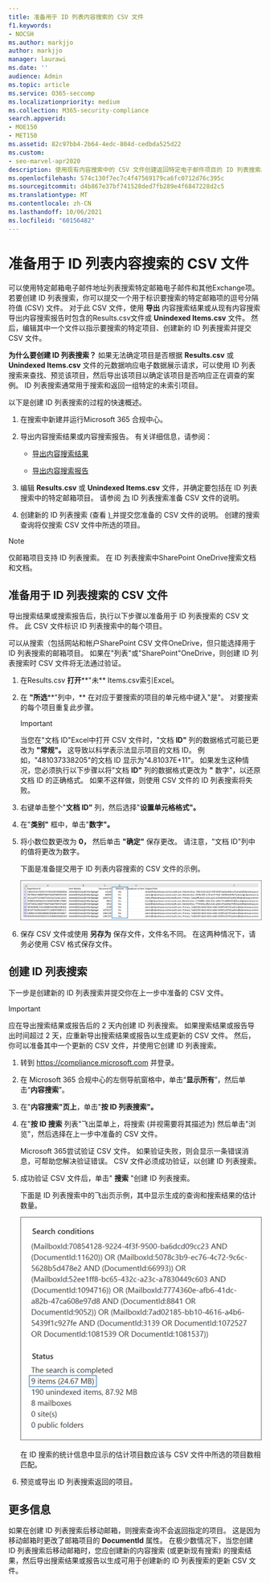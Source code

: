 ```yaml
---
title: 准备用于 ID 列表内容搜索的 CSV 文件
f1.keywords:
- NOCSH
ms.author: markjjo
author: markjjo
manager: laurawi
ms.date: ''
audience: Admin
ms.topic: article
ms.service: O365-seccomp
ms.localizationpriority: medium
ms.collection: M365-security-compliance
search.appverid:
- MOE150
- MET150
ms.assetid: 82c97bb4-2b64-4edc-804d-cedbda525d22
ms.custom:
- seo-marvel-apr2020
description: 使用现有内容搜索中的 CSV 文件创建返回特定电子邮件项目的 ID 列表搜索。
ms.openlocfilehash: 574c130f7ec7c4f47569179ca6fc0712d76c395c
ms.sourcegitcommit: d4b867e37bf741528ded7fb289e4f6847228d2c5
ms.translationtype: MT
ms.contentlocale: zh-CN
ms.lasthandoff: 10/06/2021
ms.locfileid: "60156482"
---
```

# <a name="prepare-a-csv-file-for-an-id-list-content-search"></a>准备用于 ID 列表内容搜索的 CSV 文件

可以使用特定邮箱电子邮件地址列表搜索特定邮箱电子邮件和其他Exchange项。 若要创建 ID 列表搜索，你可以提交一个用于标识要搜索的特定邮箱项的逗号分隔符值 (CSV) 文件。 对于此 CSV 文件，使用 **导出** 内容搜索结果或从现有内容搜索导出内容搜索报告时包含的Results.csv文件或 **Unindexed Items.csv** 文件。 然后，编辑其中一个文件以指示要搜索的特定项目、创建新的 ID 列表搜索并提交 CSV 文件。

**为什么要创建 ID 列表搜索？** 如果无法确定项目是否根据 **Results.csv** 或 **Unindexed Items.csv** 文件的元数据响应电子数据展示请求，可以使用 ID 列表搜索来查找、预览该项目，然后导出该项目以确定该项目是否响应正在调查的案例。 ID 列表搜索通常用于搜索和返回一组特定的未索引项目。

以下是创建 ID 列表搜索的过程的快速概述。

1. 在搜索中新建并运行Microsoft 365 合规中心。

2. 导出内容搜索结果或内容搜索报告。 有关详细信息，请参阅：

    - [导出内容搜索结果](export-search-results.md)

    - [导出内容搜索报告](export-a-content-search-report.md)

3. 编辑 **Results.csv** 或 **Unindexed Items.csv** 文件，并确定要包括在 ID 列表搜索中的特定邮箱项目。 请参阅 [为](#prepare-the-csv-file-for-an-id-list-search) ID 列表搜索准备 CSV 文件的说明。

4. 创建新的 ID 列表搜索 (查看 [) ](#create-an-id-list-search) 并提交您准备的 CSV 文件的说明。 创建的搜索查询将仅搜索 CSV 文件中所选的项目。

> [!NOTE]
> 仅邮箱项目支持 ID 列表搜索。 在 ID 列表搜索中SharePoint OneDrive搜索文档和文档。

## <a name="prepare-the-csv-file-for-an-id-list-search"></a>准备用于 ID 列表搜索的 CSV 文件

导出搜索结果或搜索报告后，执行以下步骤以准备用于 ID 列表搜索的 CSV 文件。 此 CSV 文件标识 ID 列表搜索中的每个项目。

可以从搜索（包括网站和帐户SharePoint CSV 文件OneDrive，但只能选择用于 ID 列表搜索的邮箱项目。 如果在"列表"或"SharePoint"OneDrive，则创建 ID 列表搜索时 CSV 文件将无法通过验证。

1. 在Results.csv **打开****"未** Items.csv索引Excel。

2. 在 **"所选****"列中，** 在对应于要搜索的项目的单元格中键入"是"。 对要搜索的每个项目重复此步骤。

    > [!IMPORTANT]
    > 当您在"文档 ID"Excel中打开 CSV 文件时，"文档 **ID"** 列的数据格式可能已更改为 **"常规"。** 这导致以科学表示法显示项目的文档 ID。 例如，"481037338205"的文档 ID 显示为"4.81037E+11"。 如果发生这种情况，您必须执行以下步骤以将"文档 **ID"** 列的数据格式更改为 **"** 数字"，以还原文档 ID 的正确格式。 如果不这样做，则使用 CSV 文件的 ID 列表搜索将失败。

3. 右键单击整个"**文档 ID"** 列，然后选择"**设置单元格格式"。**

4. 在"**类别"** 框中，单击"**数字"。**

5. 将小数位数更改为 **0，** 然后单击 **"确定"** 保存更改。 请注意，"文档 ID"列中的值将更改为数字。

    下面是准备提交用于 ID 列表内容搜索的 CSV 文件的示例。

    ![目标内容搜索的 CSV 文件示例。](../media/SearchIDListCSVFile.png)

6. 保存 CSV 文件或使用 **另存为** 保存文件，文件名不同。 在这两种情况下，请务必使用 CSV 格式保存文件。

## <a name="create-an-id-list-search"></a>创建 ID 列表搜索

下一步是创建新的 ID 列表搜索并提交你在上一步中准备的 CSV 文件。

> [!IMPORTANT]
> 应在导出搜索结果或报告后的 2 天内创建 ID 列表搜索。 如果搜索结果或报告导出时间超过 2 天，应重新导出搜索结果或报告以生成更新的 CSV 文件。 然后，你可以准备其中一个更新的 CSV 文件，并使用它创建 ID 列表搜索。

1. 转到 <https://compliance.microsoft.com> 并登录。

2. 在 Microsoft 365 合规中心的左侧导航窗格中，单击“**显示所有**”，然后单击“**内容搜索**”。

3. 在"**内容搜索"页上**，单击"**按 ID 列表搜索"。**

4. 在"**按 ID 搜索** 列表"飞出菜单上，将搜索 (并视需要将其描述为) 然后单击"浏览"，然后选择在上一步中准备的 CSV 文件。 

    Microsoft 365尝试验证 CSV 文件。 如果验证失败，则会显示一条错误消息，可帮助您解决验证错误。 CSV 文件必须成功验证，以创建 ID 列表搜索。

5. 成功验证 CSV 文件后，单击" **搜索** "创建 ID 列表搜索。

    下面是 ID 列表搜索中的飞出页示例，其中显示生成的查询和搜索结果的估计数量。

    ![ID 列表搜索的搜索查询。](../media/SearchIDListFlyout.png)

    在 ID 搜索的统计信息中显示的估计项目数应该与 CSV 文件中所选的项目数相匹配。

6. 预览或导出 ID 列表搜索返回的项目。

## <a name="more-information"></a>更多信息

如果在创建 ID 列表搜索后移动邮箱，则搜索查询不会返回指定的项目。 这是因为移动邮箱时更改了邮箱项目的 **DocumentId** 属性。 在极少数情况下，当您创建 ID 列表搜索后移动邮箱时，您应创建新的内容搜索 (或更新现有搜索) 的搜索结果，然后导出搜索结果或报告以生成可用于创建新的 ID 列表搜索的更新 CSV 文件。
